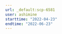 ```yaml
---
url: _default:scp-6581
user: ashimine
starttime: "2022-04-23"
endtime: "2022-06-23"
---
```

<reserve />